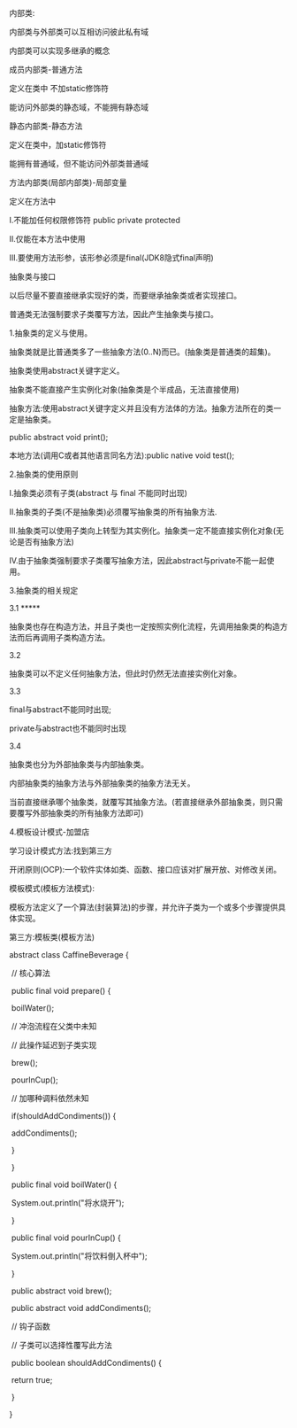 内部类:

内部类与外部类可以互相访问彼此私有域

内部类可以实现多继承的概念

 

成员内部类-普通方法

定义在类中 不加static修饰符

能访问外部类的静态域，不能拥有静态域

 

静态内部类-静态方法

定义在类中，加static修饰符

能拥有普通域，但不能访问外部类普通域

 

方法内部类(局部内部类)-局部变量

定义在方法中

I.不能加任何权限修饰符 public private protected

II.仅能在本方法中使用

III.要使用方法形参，该形参必须是final(JDK8隐式final声明)

 

 

 

抽象类与接口

 

以后尽量不要直接继承实现好的类，而要继承抽象类或者实现接口。

普通类无法强制要求子类覆写方法，因此产生抽象类与接口。

 

1.抽象类的定义与使用。

 

抽象类就是比普通类多了一些抽象方法(0..N)而已。(抽象类是普通类的超集)。

抽象类使用abstract关键字定义。

抽象类不能直接产生实例化对象(抽象类是个半成品，无法直接使用)

 

抽象方法:使用abstract关键字定义并且没有方法体的方法。抽象方法所在的类一定是抽象类。

public abstract void print();

 

本地方法(调用C或者其他语言同名方法):public native void test();

 

2.抽象类的使用原则

 

I.抽象类必须有子类(abstract 与 final 不能同时出现)

II.抽象类的子类(不是抽象类)必须覆写抽象类的所有抽象方法.

III.抽象类可以使用子类向上转型为其实例化。抽象类一定不能直接实例化对象(无论是否有抽象方法)

IV.由于抽象类强制要求子类覆写抽象方法，因此abstract与private不能一起使用。

 

3.抽象类的相关规定

 

3.1 *****

抽象类也存在构造方法，并且子类也一定按照实例化流程，先调用抽象类的构造方法而后再调用子类构造方法。

 

3.2 

抽象类可以不定义任何抽象方法，但此时仍然无法直接实例化对象。

 

3.3

final与abstract不能同时出现;

private与abstract也不能同时出现

 

3.4

抽象类也分为外部抽象类与内部抽象类。

 

内部抽象类的抽象方法与外部抽象类的抽象方法无关。

 

当前直接继承哪个抽象类，就覆写其抽象方法。(若直接继承外部抽象类，则只需要覆写外部抽象类的所有抽象方法即可)

 

4.模板设计模式-加盟店

 

学习设计模式方法:找到第三方

 

开闭原则(OCP):一个软件实体如类、函数、接口应该对扩展开放、对修改关闭。

 

模板模式(模板方法模式):

模板方法定义了一个算法(封装算法)的步骤，并允许子类为一个或多个步骤提供具体实现。

 

第三方:模板类(模板方法)

 

abstract class CaffineBeverage {

​    // 核心算法

​    public final void prepare() {

​        boilWater();

​        // 冲泡流程在父类中未知

​        // 此操作延迟到子类实现

​        brew();

​        pourInCup();

​        // 加哪种调料依然未知

​        if(shouldAddCondiments()) {

​            addCondiments();

​        }

​    }

​    public final void boilWater() {

​        System.out.println("将水烧开");

​    }

​    public final void pourInCup() {

​        System.out.println("将饮料倒入杯中");

​    }

​    public abstract void brew();

​    public abstract void addCondiments();

 

​    // 钩子函数

​    // 子类可以选择性覆写此方法

​    public boolean shouldAddCondiments() {

​        return true;

​    }

}